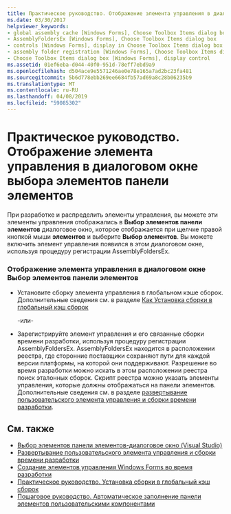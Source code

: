 ```yaml
---
title: Практическое руководство. Отображение элемента управления в диалоговом окне выбора элементов панели элементов
ms.date: 03/30/2017
helpviewer_keywords:
- global assembly cache [Windows Forms], Choose Toolbox Items dialog box
- AssemblyFoldersEx [Windows Forms], Choose Toolbox Items dialog box
- controls [Windows Forms], display in Choose Toolbox Items dialog box
- assembly folder registration [Windows Forms], Choose Toolbox Items dialog box
- Choose Toolbox Items dialog box [Windows Forms], display control
ms.assetid: 01ef6eba-d044-40f0-951d-78eff7ebd9a9
ms.openlocfilehash: d504ace9e5571246ae0e78e165a7ad2bc23fa481
ms.sourcegitcommit: 5b6d778ebb269ee6684fb57ad69a8c28b06235b9
ms.translationtype: MT
ms.contentlocale: ru-RU
ms.lasthandoff: 04/08/2019
ms.locfileid: "59085302"
---
```

# <a name="how-to-display-a-control-in-the-choose-toolbox-items-dialog-box"></a>Практическое руководство. Отображение элемента управления в диалоговом окне выбора элементов панели элементов
При разработке и распределить элементы управления, вы можете эти элементы управления отображались в **Выбор элементов панели элементов** диалоговое окно, которое отображается при щелчке правой кнопкой мыши **элементов** и выберите  **Выбор элементов**. Вы можете включить элемент управления появился в этом диалоговом окне, используя процедуру регистрации AssemblyFoldersEx.  
  
### <a name="to-display-your-control-in-the-choose-toolbox-items-dialog-box"></a>Отображение элемента управления в диалоговом окне Выбор элементов панели элементов  
  
-   Установите сборку элемента управления в глобальном кэше сборок. Дополнительные сведения см. в разделе [Как Установка сборки в глобальный кэш сборок](../../app-domains/how-to-install-an-assembly-into-the-gac.md)  
  
     -или-  
  
-   Зарегистрируйте элемент управления и его связанные сборки времени разработки, используя процедуру регистрации AssemblyFoldersEx. AssemblyFoldersEx находится в расположении реестра, где сторонние поставщики сохраняют пути для каждой версии платформы, на которой они поддерживают. Разрешение во время разработки можно искать в этом расположении реестра поиск эталонных сборок. Скрипт реестра можно указать элементы управления, которые должны отображаться на панели элементов. Дополнительные сведения см. в разделе [развертывание пользовательского элемента управления и сборки времени разработки](https://docs.microsoft.com/previous-versions/visualstudio/visual-studio-2010/ee849818(v=vs.100)).  
  
## <a name="see-also"></a>См. также

- [Выбор элементов панели элементов-диалоговое окно (Visual Studio)](https://docs.microsoft.com/previous-versions/visualstudio/visual-studio-2010/dyca0t6t(v=vs.100))
- [Развертывание пользовательского элемента управления и сборки времени разработки](https://docs.microsoft.com/previous-versions/visualstudio/visual-studio-2010/ee849818(v=vs.100))
- [Создание элементов управления Windows Forms во время разработки](developing-windows-forms-controls-at-design-time.md)
- [Практическое руководство. Установка сборки в глобальный кэш сборок](../../app-domains/how-to-install-an-assembly-into-the-gac.md)
- [Пошаговое руководство. Автоматическое заполнение панели элементов пользовательскими компонентами](walkthrough-automatically-populating-the-toolbox-with-custom-components.md)
